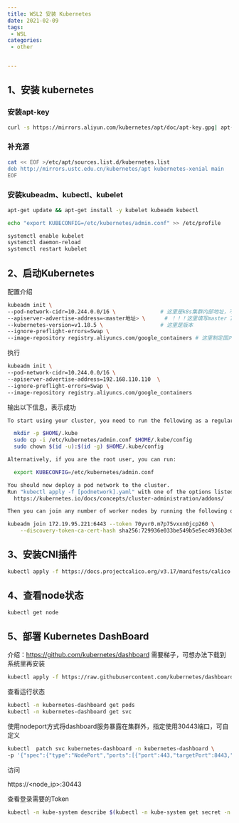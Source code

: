 ```yaml
---
title: WSL2 安装 Kubernetes
date: 2021-02-09
tags:
 - WSL
categories:
 - other


---
```




## 1、安装 kubernetes

### 安装apt-key

```sh
curl -s https://mirrors.aliyun.com/kubernetes/apt/doc/apt-key.gpg| apt-key add -
```

### 补充源

```sh
cat << EOF >/etc/apt/sources.list.d/kubernetes.list
deb http://mirrors.ustc.edu.cn/kubernetes/apt kubernetes-xenial main
EOF
```

### 安装kubeadm、kubectl、kubelet

```sh
apt-get update && apt-get install -y kubelet kubeadm kubectl
```

```sh
echo "export KUBECONFIG=/etc/kubernetes/admin.conf" >> /etc/profile
```

```sh
systemctl enable kubelet
systemctl daemon-reload
systemctl restart kubelet
```

## 2、启动Kubernetes

配置介绍

```sh
kubeadm init \
--pod-network-cidr=10.244.0.0/16 \				# 这里是k8s集群内部地址，不懂就这么填
--apiserver-advertise-address=<master地址> \		# ！！！这里填写master IP地址！！！
--kubernetes-version=v1.18.5 \					# 这里是版本
--ignore-preflight-errors=Swap \
--image-repository registry.aliyuncs.com/google_containers # 这里制定国内源，是不翻墙的重点
```

执行

```sh
kubeadm init \
--pod-network-cidr=10.244.0.0/16 \
--apiserver-advertise-address=192.168.110.110  \
--ignore-preflight-errors=Swap \
--image-repository registry.aliyuncs.com/google_containers
```

输出以下信息，表示成功

```sh
To start using your cluster, you need to run the following as a regular user:

  mkdir -p $HOME/.kube
  sudo cp -i /etc/kubernetes/admin.conf $HOME/.kube/config
  sudo chown $(id -u):$(id -g) $HOME/.kube/config

Alternatively, if you are the root user, you can run:

  export KUBECONFIG=/etc/kubernetes/admin.conf

You should now deploy a pod network to the cluster.
Run "kubectl apply -f [podnetwork].yaml" with one of the options listed at:
  https://kubernetes.io/docs/concepts/cluster-administration/addons/

Then you can join any number of worker nodes by running the following on each as root:

kubeadm join 172.19.95.221:6443 --token 70yvr0.m7p75vxxn0jcp260 \
    --discovery-token-ca-cert-hash sha256:729936e033be549b5e5ec4936b3e0c88fd877cc0167477177ceb98b85c829604
```



## 3、安装CNI插件

```sh
kubectl apply -f https://docs.projectcalico.org/v3.17/manifests/calico.yaml
```

## 4、查看node状态

```sh
kubectl get node
```

## 5、部署 Kubernetes DashBoard

介绍：https://github.com/kubernetes/dashboard   需要梯子，可想办法下载到系统里再安装

```sh
kubectl apply -f https://raw.githubusercontent.com/kubernetes/dashboard/v2.0.0/aio/deploy/recommended.yaml
```

查看运行状态

```sh
kubectl -n kubernetes-dashboard get pods
kubectl -n kubernetes-dashboard get svc 
```

使用nodeport方式将dashboard服务暴露在集群外，指定使用30443端口，可自定义

```sh
kubectl  patch svc kubernetes-dashboard -n kubernetes-dashboard \
-p '{"spec":{"type":"NodePort","ports":[{"port":443,"targetPort":8443,"nodePort":30443}]}}'
```

访问

https://<node_ip>:30443

查看登录需要的Token

```sh
kubectl -n kube-system describe $(kubectl -n kube-system get secret -n kube-system -o name | grep namespace) | grep token
```

